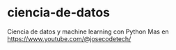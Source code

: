 # ciencia-de-datos
Ciencia de datos y machine learning con Python
Mas en https://www.youtube.com/@josecodetech/
